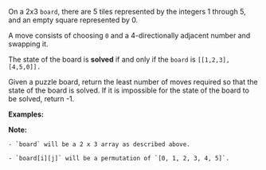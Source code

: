 
On a 2x3 `board`, there are 5 tiles represented by the integers 1 through 5, and an empty square represented by 0.

A move consists of choosing `0`&nbsp;and a 4-directionally adjacent number and swapping it.

The state of the board is **solved** if and only if the `board` is `[[1,2,3],[4,5,0]].`

Given a puzzle board, return the least number of moves required so that the state of the board is solved. If it is impossible for the state of the board to be solved, return -1.

**Examples:**

**Note:**

	- `board` will be a 2 x 3 array as described above.
	- `board[i][j]` will be a permutation of `[0, 1, 2, 3, 4, 5]`.
